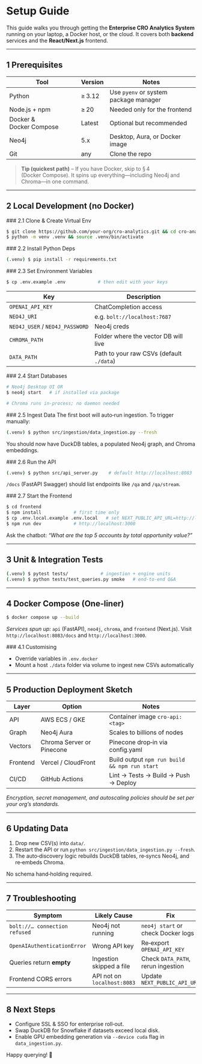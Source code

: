 # Setup Guide

This guide walks you through getting the **Enterprise CRO Analytics System** running on your laptop, a Docker host, or the cloud. It covers both **backend** services and the **React/Next.js** frontend.

---

## 1 Prerequisites

| Tool                    | Version | Notes                                 |
| ----------------------- | ------- | ------------------------------------- |
| Python                  | ≥ 3.12  | Use `pyenv` or system package manager |
| Node.js + npm           | ≥ 20    | Needed only for the frontend          |
| Docker & Docker Compose | Latest  | Optional but recommended              |
| Neo4j                   | 5.x     | Desktop, Aura, or Docker image        |
| Git                     | any     | Clone the repo                        |

> **Tip (quickest path)** – If you have Docker, skip to § 4 (Docker Compose). It spins up everything—including Neo4j and Chroma—in one command.

---

## 2 Local Development (no Docker)

\### 2.1 Clone & Create Virtual Env

```bash
$ git clone https://github.com/your-org/cro-analytics.git && cd cro-analytics
$ python -m venv .venv && source .venv/bin/activate
```

\### 2.2 Install Python Deps

```bash
(.venv) $ pip install -r requirements.txt
```

\### 2.3 Set Environment Variables

```bash
$ cp .env.example .env            # then edit with your keys
```

| Key                             | Description                              |
| ------------------------------- | ---------------------------------------- |
| `OPENAI_API_KEY`                | ChatCompletion access                    |
| `NEO4J_URI`                     | e.g. `bolt://localhost:7687`             |
| `NEO4J_USER` / `NEO4J_PASSWORD` | Neo4j creds                              |
| `CHROMA_PATH`                   | Folder where the vector DB will live     |
| `DATA_PATH`                     | Path to your raw CSVs (default `./data`) |

\### 2.4 Start Databases

```bash
# Neo4j Desktop UI OR
$ neo4j start   # if installed via package

# Chroma runs in‑process; no daemon needed
```

\### 2.5 Ingest Data
The first boot will auto‑run ingestion. To trigger manually:

```bash
(.venv) $ python src/ingestion/data_ingestion.py --fresh
```

You should now have DuckDB tables, a populated Neo4j graph, and Chroma embeddings.

\### 2.6 Run the API

```bash
(.venv) $ python src/api_server.py    # default http://localhost:8083
```

`/docs` (FastAPI Swagger) should list endpoints like `/qa` and `/qa/stream`.

\### 2.7 Start the Frontend

```bash
$ cd frontend
$ npm install            # first time only
$ cp .env.local.example .env.local   # set NEXT_PUBLIC_API_URL=http://localhost:8083
$ npm run dev            # http://localhost:3000
```

Ask the chatbot: *“What are the top 5 accounts by total opportunity value?”*

---

## 3 Unit & Integration Tests

```bash
(.venv) $ pytest tests/            # ingestion + engine units
(.venv) $ python tests/test_queries.py smoke   # end‑to‑end Q&A
```

---

## 4 Docker Compose (One‑liner)

```bash
$ docker compose up --build
```

*Services spun up:* `api` (FastAPI), `neo4j`, `chroma`, and `frontend` (Next.js). Visit `http://localhost:8083/docs` and `http://localhost:3000`.

\### 4.1 Customising

* Override variables in `.env.docker`
* Mount a host `./data` folder via volume to ingest new CSVs automatically

---

## 5 Production Deployment Sketch

| Layer    | Option                    | Notes                                         |
| -------- | ------------------------- | --------------------------------------------- |
| API      | AWS ECS / GKE             | Container image `cro-api:<tag>`               |
| Graph    | Neo4j Aura                | Scales to billions of nodes                   |
| Vectors  | Chroma Server or Pinecone | Pinecone drop‑in via config.yaml              |
| Frontend | Vercel / CloudFront       | Build output `npm run build && npm run start` |
| CI/CD    | GitHub Actions            | Lint → Tests → Build → Push → Deploy          |

*Encryption, secret management, and autoscaling policies should be set per your org’s standards.*

---

## 6 Updating Data

1. Drop new CSV(s) into `data/`.
2. Restart the API or run `python src/ingestion/data_ingestion.py --fresh`.
3. The auto‑discovery logic rebuilds DuckDB tables, re‑syncs Neo4j, and re‑embeds Chroma.

No schema hand‑holding required.

---

## 7 Troubleshooting

| Symptom                       | Likely Cause                | Fix                                |
| ----------------------------- | --------------------------- | ---------------------------------- |
| `bolt://… connection refused` | Neo4j not running           | `neo4j start` or check Docker logs |
| `OpenAIAuthenticationError`   | Wrong API key               | Re‑export `OPENAI_API_KEY`         |
| Queries return **empty**      | Ingestion skipped a file    | Check `DATA_PATH`, rerun ingestion |
| Frontend CORS errors          | API not on `localhost:8083` | Update `NEXT_PUBLIC_API_URL`       |

---

## 8 Next Steps

* Configure SSL & SSO for enterprise roll‑out.
* Swap DuckDB for Snowflake if datasets exceed local disk.
* Enable GPU embedding generation via `--device cuda` flag in `data_ingestion.py`.

Happy querying! 🎉
